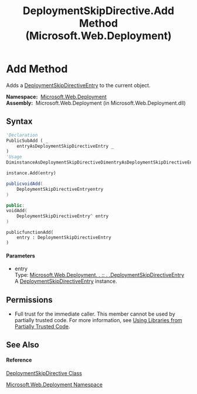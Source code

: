 ﻿---
title: DeploymentSkipDirective.Add Method  (Microsoft.Web.Deployment)
TOCTitle: Add Method
ms:assetid: M:Microsoft.Web.Deployment.DeploymentSkipDirective.Add(Microsoft.Web.Deployment.DeploymentSkipDirectiveEntry)
ms:mtpsurl: https://msdn.microsoft.com/en-us/library/microsoft.web.deployment.deploymentskipdirective.add(v=VS.90)
ms:contentKeyID: 20209273
ms.date: 05/02/2012
mtps_version: v=VS.90
f1_keywords:
- Microsoft.Web.Deployment.DeploymentSkipDirective.Add
dev_langs:
- CSharp
- JScript
- VB
- c++
api_location:
- Microsoft.Web.Deployment.dll
api_name:
- Microsoft.Web.Deployment.DeploymentSkipDirective.Add
api_type:
- Managed
topic_type:
- apiref
- kbSyntax
product_family_name: VS
ROBOTS: INDEX,FOLLOW
---

# Add Method

Adds a [DeploymentSkipDirectiveEntry](deploymentskipdirectiveentry-class-microsoft-web-deployment.md) to the current object.

**Namespace:**  [Microsoft.Web.Deployment](microsoft-web-deployment-namespace.md)  
**Assembly:**  Microsoft.Web.Deployment (in Microsoft.Web.Deployment.dll)

## Syntax

``` vb
'Declaration
PublicSubAdd ( _
    entryAsDeploymentSkipDirectiveEntry _
)
'Usage
DiminstanceAsDeploymentSkipDirectiveDimentryAsDeploymentSkipDirectiveEntry

instance.Add(entry)
```

``` csharp
publicvoidAdd(
    DeploymentSkipDirectiveEntryentry
)
```

``` c++
public:
voidAdd(
    DeploymentSkipDirectiveEntry^ entry
)
```

``` jscript
publicfunctionAdd(
    entry : DeploymentSkipDirectiveEntry
)
```

#### Parameters

  - entry  
    Type: [Microsoft.Web.Deployment. . :: . .DeploymentSkipDirectiveEntry](deploymentskipdirectiveentry-class-microsoft-web-deployment.md)  
    A [DeploymentSkipDirectiveEntry](deploymentskipdirectiveentry-class-microsoft-web-deployment.md) instance.  

## Permissions

  - Full trust for the immediate caller. This member cannot be used by partially trusted code. For more information, see [Using Libraries from Partially Trusted Code](https://msdn.microsoft.com/en-us/library/8skskf63\(v=vs.90\)).

## See Also

#### Reference

[DeploymentSkipDirective Class](deploymentskipdirective-class-microsoft-web-deployment.md)

[Microsoft.Web.Deployment Namespace](microsoft-web-deployment-namespace.md)

